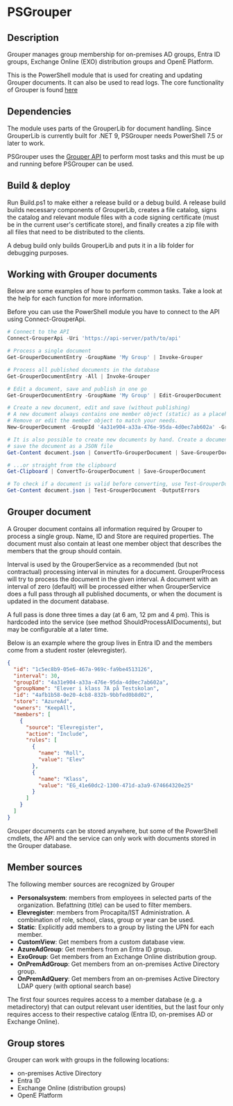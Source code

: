 # PSGrouper

## Description

Grouper manages group membership for on-premises AD groups, Entra ID groups, Exchange Online (EXO) distribution groups and OpenE Platform.

This is the PowerShell module that is used for creating and updating Grouper documents. It can also be used to read logs.
The core functionality of Grouper is found [here](https://github.com/Kungsbacka/Grouper)

## Dependencies

The module uses parts of the GrouperLib for document handling. Since GrouperLib is currently built for .NET 9, PSGrouper needs PowerShell 7.5
or later to work.

PSGrouper uses the [Grouper API](https://github.com/Kungsbacka/Grouper/tree/master/GrouperApi) to perform most tasks and this
must be up and running before PSGrouper can be used.

## Build & deploy

Run Build.ps1 to make either a release build or a debug build. A release build builds necessary components of GrouperLib, creates a file catalog,
signs the catalog and relevant module files with a code signing certificate (must be in the current user's certificate store), and finally
creates a zip file with all files that need to be distributed to the clients.

A debug build only builds GrouperLib and puts it in a lib folder for debugging purposes.

## Working with Grouper documents

Below are some examples of how to perform common tasks. Take a look at the help for each function for more information.

Before you can use the PowerShell module you have to connect to the API using Connect-GrouperApi.

```PowerShell
# Connect to the API
Connect-GrouperApi -Uri 'https://api-server/path/to/api'

# Process a single document
Get-GrouperDocumentEntry -GroupName 'My Group' | Invoke-Grouper

# Process all published documents in the database
Get-GrouperDocumentEntry -All | Invoke-Grouper

# Edit a document, save and publish in one go
Get-GrouperDocumentEntry -GroupName 'My Group' | Edit-GrouperDocument | Save-GrouperDocument -Publish

# Create a new document, edit and save (without publishing)
# A new document always contains one member object (static) as a placeholder just to make the document valid.
# Remove or edit the member object to match your needs.
New-GrouperDocument -GroupId '4a31e904-a33a-476e-95da-4d0ec7ab602a' -GroupName 'My Group' -Store AzureAd | Edit-GrouperDocument | Save-GrouperDocument

# It is also possible to create new documents by hand. Create a document in your favorite text editor,
# save the document as a JSON file
Get-Content document.json | ConvertTo-GrouperDocument | Save-GrouperDocument

# ...or straight from the clipboard
Get-Clipboard | ConvertTo-GrouperDocument | Save-GrouperDocument

# To check if a document is valid before converting, use Test-GrouperDocument
Get-Content document.json | Test-GrouperDocument -OutputErrors
```

## Grouper document

A Grouper document contains all information required by Grouper to process a single group.
Name, ID and Store are required properties. The document must also contain at least one
member object that describes the members that the group should contain.

Interval is used by the GrouperService as a recommended (but not contractual) processing
interval in minutes for a document. GrouperProcess will try to process the document in
the given interval. A document with an interval of zero (default) will be processed either
when GrouperService does a full pass through all published documents, or when the document
is updated in the document database.

A full pass is done three times a day (at 6 am, 12 pm and 4 pm). This is hardcoded into the
service (see method ShouldProcessAllDocuments), but may be configurable at a later time.

Below is an example where the group lives in Entra ID and the members come from a student
roster (elevregister).

```Json
{
  "id": "1c5ec8b9-05e6-467a-969c-fa9be4513126",
  "interval": 30,
  "groupId": "4a31e904-a33a-476e-95da-4d0ec7ab602a",
  "groupName": "Elever i klass 7A på Testskolan",
  "id": "4afb1b58-0e20-4cb8-832b-9bbfed0b8d02",
  "store": "AzureAd",
  "owners": "KeepAll",
  "members": [
    {
      "source": "Elevregister",
      "action": "Include",
      "rules": [
        {
          "name": "Roll",
          "value": "Elev"
        },
        {
          "name": "Klass",
          "value": "EG_41e60dc2-1300-471d-a3a9-674664320e25"
        }
      ]
    }
  ]
}
```

Grouper documents can be stored anywhere, but some of the PowerShell cmdlets, the API and
the service can only work with documents stored in the Grouper database.

## Member sources

The following member sources are recognized by Grouper

* __Personalsystem__: members from employees in selected parts of the organization. Befattning (title)
can be used to filter members.
* __Elevregister__: members from Procapita/IST Administration. A combination of role, school,
class, group or year can be used.
* __Static__: Explicitly add members to a group by listing the UPN for each member.
* __CustomView__: Get members from a custom database view.
* __AzureAdGroup__: Get members from an Entra ID group.
* __ExoGroup__: Get members from an Exchange Online distribution group.
* __OnPremAdGroup__: Get members from an on-premises Active Directory group.
* __OnPremAdQuery__: Get members from an on-premises Active Directory LDAP query (with optional search base)

The first four sources requires access to a member database (e.g. a metadirectory) that can output
relevant user identities, but the last four only requires access to their respective catalog
(Entra ID, on-premises AD or Exchange Online).

## Group stores

Grouper can work with groups in the following locations:

* on-premises Active Directory
* Entra ID
* Exchange Online (distribution groups)
* OpenE Platform
